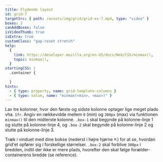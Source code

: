 ```yaml
---
title: Flydende layout
id: grid-7
targetSrc: { path: /assets/img/grid/grid-ex-7.mp4, type: "video" }
boxes: 2
canAddBoxes: false
isVideoThumb: true
isExtra: true
customClass: "gap-reset stretch"
help:
  {
    link: https://developer.mozilla.org/en-US/docs/Web/CSS/minmax(),
    topic: minmax(),
  }
startingCSS: |
  .container {
    
  }
hints:
  - { type: property, name: grid-template-columns }
  - { type: value, name: "minmax(<min>, <max>)" }
---
```


Lav tre kolonner, hvor den første og sidste kolonne optager lige meget plads vha. `1fr`. Angiv en rækkevidde mellem `0` (min) og `300px` (max) via funktionen `minmax()` til den midterste kolonne. `.box-1` skal begynde på kolonne-linje 1 og slutte på kolonne-linje 4, og `.box-2` skal begynde på kolonne-linje 2 og slutte på kolonne-linje 3.

Træk i vinduet med dine bokse (nederst i højre hjørne <span class="resize">↖</span>) for at se, hvordan grid'et opfører sig i forskellige størrelser. `.box-2` skal forblive `300px` i bredden, indtil der ikke er mere plads, hvorefter den skal følge forælder-containerens bredde (se reference).
